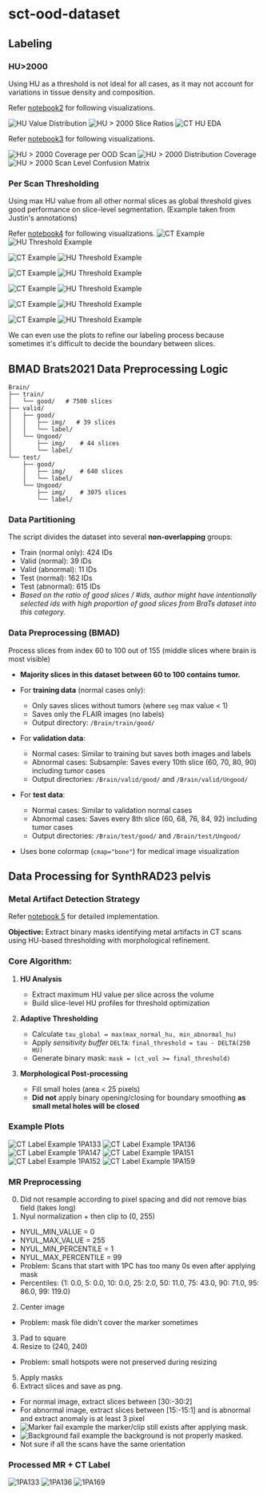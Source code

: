 # sct-ood-dataset

## Labeling
### HU>2000
Using HU as a threshold is not ideal for all cases, as it may not account for variations in tissue density and composition.

Refer [notebook2](notebooks/2_ct_HU_stats_pelvis.ipynb) for following visualizations.

![HU Value Distribution](images/2_hu_value_distribution_example_cts.png)
![HU > 2000 Slice Ratios](images/2_hu_gt2000_slice_ratios.png)
![CT HU EDA](images/2_ct_hu_eda.png)

Refer [notebook3](notebooks/3_ct_HU_label_coverage_analysis.ipynb) for following visualizations.

![HU > 2000 Coverage per OOD Scan](images/3_hu2000_coverage_per_ood_scan.png)
![HU > 2000 Distribution Coverage](images/3_hu2000_distribution_coverage.png)
![HU > 2000 Scan Level Confusion Matrix](images/3_hu2000_scan_level_confusion_matrix.png)

### Per Scan Thresholding

Using max HU value from all other normal slices as global threshold gives good performance on slice-level segmentation. (Example taken from Justin's annotations)

Refer [notebook4](notebooks/4_ct_scan_visualization.ipynb) for following visualizations.
![CT Example](images/4_1PA133_ct_example.png)
![HU Threshold Example](images/4_1PA133_hu_thresh_example.png)

![CT Example](images/4_1PA136_ct_example.png)
![HU Threshold Example](images/4_1PA136_hu_thresh_example.png)

![CT Example](images/4_1PA147_ct_example.png)
![HU Threshold Example](images/4_1PA147_hu_thresh_example.png)

![CT Example](images/4_1PA151_ct_example.png)
![HU Threshold Example](images/4_1PA151_hu_thresh_example.png)

![CT Example](images/4_1PA152_ct_example.png)
![HU Threshold Example](images/4_1PA152_hu_thresh_example.png)

![CT Example](images/4_1PA169_ct_example.png)
![HU Threshold Example](images/4_1PA169_hu_thresh_example.png)

We can even use the plots to refine our labeling process because sometimes it's difficult to decide the boundary between slices.




## BMAD Brats2021 Data Preprocessing Logic
```
Brain/
├── train/
│   └── good/   # 7500 slices
├── valid/
│   ├── good/
│   │   ├── img/   # 39 slices
│   │   └── label/
│   └── Ungood/
│       ├── img/    # 44 slices
│       └── label/
└── test/
    ├── good/
    │   ├── img/    # 640 slices
    │   └── label/
    └── Ungood/
        ├── img/    # 3075 slices
        └── label/
```

### **Data Partitioning**
The script divides the dataset into several **non-overlapping** groups:

- Train (normal only): 424 IDs
- Valid (normal): 39 IDs
- Valid (abnormal): 11 IDs
- Test (normal): 162 IDs
- Test (abnormal): 615 IDs
- *Based on the ratio of good slices / #ids, author might have intentionally selected ids with high proportion of good slices from BraTs dataset into this category.*

### **Data Preprocessing (BMAD)**

Process slices from index 60 to 100 out of 155 (middle slices where brain is most visible)
- **Majority slices in this dataset between 60 to 100 contains tumor.**
- For **training data** (normal cases only):
  - Only saves slices without tumors (where `seg` max value < 1)
  - Saves only the FLAIR images (no labels)
  - Output directory: `/Brain/train/good/`

- For **validation data**:
  - Normal cases: Similar to training but saves both images and labels
  - Abnormal cases: Subsample: Saves every 10th slice (60, 70, 80, 90) including tumor cases 
  - Output directories: `/Brain/valid/good/` and `/Brain/valid/Ungood/`

- For **test data**:
  - Normal cases: Similar to validation normal cases
  - Abnormal cases: Saves every 8th slice (60, 68, 76, 84, 92) including tumor cases
  - Output directories: `/Brain/test/good/` and `/Brain/test/Ungood/`



- Uses bone colormap (`cmap="bone"`) for medical image visualization

## Data Processing for SynthRAD23 pelvis
### Metal Artifact Detection Strategy

Refer [notebook 5](notebooks/5_ct_scan_level_thresh_visualization.ipynb) for detailed implementation.

**Objective:** Extract binary masks identifying metal artifacts in CT scans using HU-based thresholding with morphological refinement.

### Core Algorithm:

1. **HU Analysis**
   - Extract maximum HU value per slice across the volume
   - Build slice-level HU profiles for threshold optimization

2. **Adaptive Thresholding**
   - Calculate `tau_global = max(max_normal_hu, min_abnormal_hu)`
   - Apply *sensitivity buffer* `DELTA`: `final_threshold = tau - DELTA(250 HU)`
   - Generate binary mask: `mask = (ct_vol >= final_threshold)`

3. **Morphological Post-processing**
   - Fill small holes (area < 25 pixels)
   - **Did not** apply binary opening/closing for boundary smoothing **as small metal holes will be closed**



### Example Plots
![CT Label Example 1PA133](images/5_1PA133_label_example.png)
![CT Label Example 1PA136](images/5_1PA136_label_example.png)
![CT Label Example 1PA147](images/5_1PA147_label_example.png)
![CT Label Example 1PA151](images/5_1PA151_label_example.png)
![CT Label Example 1PA152](images/5_1PA152_label_example.png)
![CT Label Example 1PA159](images/5_1PA159_label_example.png)


### MR Preprocessing
0. Did not resample according to pixel spacing and did not remove bias field (takes long)
1. Nyul normalization + then clip to (0, 255)
  - NYUL_MIN_VALUE = 0
  - NYUL_MAX_VALUE = 255
  - NYUL_MIN_PERCENTILE = 1
  - NYUL_MAX_PERCENTILE = 99
  - Problem: Scans that start with 1PC has too many 0s even after applying mask
  - Percentiles: {1: 0.0, 5: 0.0, 10: 0.0, 25: 2.0, 50: 11.0, 75: 43.0, 90: 71.0, 95: 86.0, 99: 119.0}
2. Center image
  - Problem: mask file didn't cover the marker sometimes
3. Pad to square
4. Resize to (240, 240)
  - Problem: small hotspots were not preserved during resizing
5. Apply masks
6. Extract slices and save as png.
  - For normal image, extract slices between [30:-30:2]
  - For abnormal image, extract slices between [15:-15:1] and is abnormal and extract anomaly is at least 3 pixel
  - ![Marker fail example](images/6_1PA168_68.png) the marker/clip still exists after applying mask.
  - ![Background fail example](images/6_1PA117_98.png) the background is not properly masked.
  - Not sure if all the scans have the same orientation

### Processed MR + CT Label
![1PA133](images/6_vis_1PA133.png)
![1PA136](images/6_vis_1PA136.png)
![1PA169](images/6_vis_1PA169.png)
